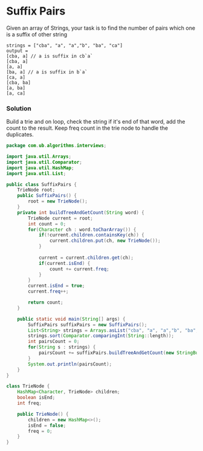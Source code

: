 # Suffix Pairs

Given an array of Strings, your task is to find the number of pairs which one is a suffix of other string

    strings = ["cba", "a", "a","b", "ba", "ca"]
    output = 
    [cba, a] // a is suffix in cb`a`
    [cba, a]
    [a, a] 
    [ba, a] // a is suffix in b`a`
    [ca, a]
    [cba, ba]
    [a, ba]
    [a, ca]

### Solution
Build a trie and on loop, check the string if it's end of that word, add the count to the result. Keep freq count in the trie node to handle the duplicates. 

```java
package com.ub.algorithms.interviews;

import java.util.Arrays;
import java.util.Comparator;
import java.util.HashMap;
import java.util.List;

public class SuffixPairs {
    TrieNode root;
    public SuffixPairs() {
        root = new TrieNode();
    }
    private int buildTreeAndGetCount(String word) {
        TrieNode current = root;
        int count = 0;
        for(Character ch : word.toCharArray()) {
            if(!current.children.containsKey(ch)) {
                current.children.put(ch, new TrieNode());
            }
            
            current = current.children.get(ch);
            if(current.isEnd) {
                count += current.freq;
            }
        }
        current.isEnd = true;
        current.freq++;

        return count;
    }

    public static void main(String[] args) {
        SuffixPairs suffixPairs = new SuffixPairs();
        List<String> strings = Arrays.asList("cba", "a", "a","b", "ba", "ca");
        strings.sort(Comparator.comparingInt(String::length));
        int pairsCount = 0;
        for(String s : strings) {
            pairsCount += suffixPairs.buildTreeAndGetCount(new StringBuilder(s).reverse().toString());
        }
        System.out.println(pairsCount);
    }
}

class TrieNode {
    HashMap<Character, TrieNode> children;
    boolean isEnd;
    int freq;

    public TrieNode() {
        children = new HashMap<>();
        isEnd = false;
        freq = 0;
    }
}
```
